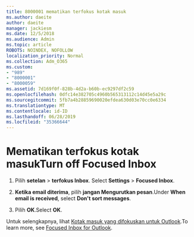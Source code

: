 ```yaml
---
title: 8000001 mematikan terfokus kotak masuk
ms.author: daeite
author: daeite
manager: jackiesm
ms.date: 12/5/2018
ms.audience: Admin
ms.topic: article
ROBOTS: NOINDEX, NOFOLLOW
localization_priority: Normal
ms.collection: Adm_O365
ms.custom:
- "989"
- "8000001"
- "8000059"
ms.assetid: 7d169f0f-828b-4d2a-b60b-ec9297df2c59
ms.openlocfilehash: 0dfc14e382705c4960b565313112c14d45e5a29c
ms.sourcegitcommit: 5fb7a4b28859690020efdea630d03e70cc0e6334
ms.translationtype: MT
ms.contentlocale: id-ID
ms.lasthandoff: 06/28/2019
ms.locfileid: "35366644"
---
```

# <a name="turn-off-focused-inbox"></a><span data-ttu-id="a8630-102">Mematikan terfokus kotak masuk</span><span class="sxs-lookup"><span data-stu-id="a8630-102">Turn off Focused Inbox</span></span>

1. <span data-ttu-id="a8630-103">Pilih **setelan** \> **terfokus Inbox**.  </span><span class="sxs-lookup"><span data-stu-id="a8630-103">Select **Settings**  \> **Focused Inbox**.</span></span>

2. <span data-ttu-id="a8630-104">**Ketika email diterima**, pilih **jangan Mengurutkan pesan**.</span><span class="sxs-lookup"><span data-stu-id="a8630-104">Under **When email is received**, select **Don't sort messages**.</span></span>

3. <span data-ttu-id="a8630-105">Pilih **OK**.</span><span class="sxs-lookup"><span data-stu-id="a8630-105">Select **OK**.</span></span>

<span data-ttu-id="a8630-106">Untuk selengkapnya, lihat [Kotak masuk yang difokuskan untuk Outlook](https://go.microsoft.com/fwlink/p/?linkid=873108).</span><span class="sxs-lookup"><span data-stu-id="a8630-106">To learn more, see [Focused Inbox for Outlook](https://go.microsoft.com/fwlink/p/?linkid=873108).</span></span>
